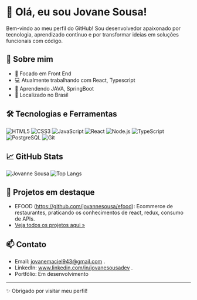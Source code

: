 # 👋 Olá, eu sou Jovane Sousa!

Bem-vindo ao meu perfil do GitHub! Sou desenvolvedor apaixonado por tecnologia, aprendizado contínuo e por transformar ideias em soluções funcionais com código.

## 🚀 Sobre mim

- 🎯 Focado em Front End
- 💻 Atualmente trabalhando com React, Typescript
- 🌱 Aprendendo JAVA, SpringBoot
- 📍 Localizado no Brasil

## 🛠️ Tecnologias e Ferramentas

![HTML5](https://img.shields.io/badge/-HTML5-E34F26?logo=html5&logoColor=fff)
![CSS3](https://img.shields.io/badge/-CSS3-1572B6?logo=css3&logoColor=fff)
![JavaScript](https://img.shields.io/badge/-JavaScript-F7DF1E?logo=javascript&logoColor=000)
![React](https://img.shields.io/badge/-React-61DAFB?logo=react&logoColor=000)
![Node.js](https://img.shields.io/badge/-Node.js-339933?logo=node.js&logoColor=fff)
![TypeScript](https://img.shields.io/badge/-TypeScript-3178C6?logo=typescript&logoColor=fff)
![PostgreSQL](https://img.shields.io/badge/-PostgreSQL-4169E1?logo=postgresql&logoColor=fff)
![Git](https://img.shields.io/badge/-Git-F05032?logo=git&logoColor=fff)

## 📈 GitHub Stats

![Jovanne Sousa](https://github-readme-stats.vercel.app/api?username=jovannesousa&show_icons=true&theme=radical&count_private=true)
![Top Langs](https://github-readme-stats.vercel.app/api/top-langs/?username=jovannesousa&layout=compact&theme=radical)


## 📂 Projetos em destaque

- EFOOD (https://github.com/jovannesousa/efood): Ecommerce de restaurantes, praticando os conhecimentos de react, redux, consumo de APIs.
- [Veja todos os projetos aqui »](https://github.com/jovannesousa?tab=repositories)

## 📫 Contato

- Email: jovanemaciel943@gmail.com .
- LinkedIn: www.linkedin.com/in/jovanesousadev .
- Portfólio: Em desenvolvimento

---

✨ Obrigado por visitar meu perfil!

